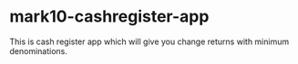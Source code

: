 # mark10-cashregister-app
This is cash register app which will give you change returns with minimum denominations.
